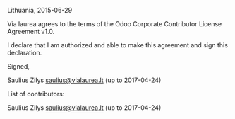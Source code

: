 Lithuania, 2015-06-29

Via laurea agrees to the terms of the Odoo Corporate Contributor License Agreement v1.0.

I declare that I am authorized and able to make this agreement and sign this declaration.

Signed,

Saulius Zilys saulius@vialaurea.lt (up to 2017-04-24)

List of contributors:

Saulius Zilys saulius@vialaurea.lt (up to 2017-04-24)

